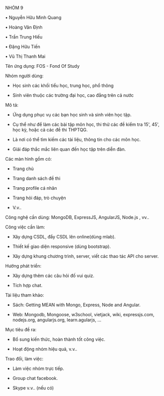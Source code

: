 NHÓM 9

•	Nguyễn Hữu Minh Quang

•	Hoàng Văn Định

•	Trần Trung Hiếu

•	Đặng Hữu Tiến

•	Vũ Thị Thanh Mai


Tên ứng dụng: FOS - Fond Of Study

Nhóm người dùng:

 - Học sinh các khối tiểu học, trung học, phổ thông

 - Sinh viên thuộc các trường đại học, cao đẳng trên cả nước

Mô tả:

 - Ứng dụng phục vụ các bạn học sinh và sinh viên học tập. 

 - Cụ thể như để làm các bài tập môn học, thi thử các đề kiểm tra 15', 45', học kỳ, hoặc cả các đề thi THPTQG.

 - Là nơi có thể tìm kiếm các tài liệu, thông tin cho các môn học.

 - Giải đáp thắc mắc liên quan đến học tập trên diễn đàn.

Các màn hình gồm có:

 - Trang chủ 

 - Trang danh sách đề thi 

 - Trang profile cá nhân

 - Trang hỏi đáp, trò chuyện

 - V.v..

Công nghệ cần dùng: MongoDB, ExpressJS, AngularJS, Node.js , vv..

Công việc cần làm:

 - Xây dựng CSDL, đẩy CSDL lên online(dùng mlab).

 - Thiết kế giao diện responsive (dùng bootstrap).

 - Xây dựng khung chương trình, server, viết các thao tác API cho server.

Hướng phát triển: 

 - Xây dựng thêm các câu hỏi đố vui quiz.

 - Tích hợp chat.

Tài liệu tham khảo:

 - Sách: Getting MEAN with Mongo, Express, Node and Angular.

 - Web: Mongodb, Mongoose, w3school, vietjack, wiki, expressjs.com, nodejs.org, angularjs.org, learn.agularjs, ...

Mục tiêu đề ra:

 - Bổ sung kiến thức, hoàn thành tốt công việc.

 - Hoạt động nhóm hiệu quả, v.v..

Trao đổi, làm việc:

 - Làm việc nhóm trực tiếp.

 - Group chat facebook.

 - Skype v.v.. (nếu có)	

